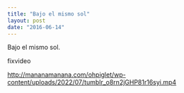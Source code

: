 ```yaml
---
title: "Bajo el mismo sol"
layout: post
date: "2016-06-14"
---
```


Bajo el mismo sol.

fixvideo

http://mananamanana.com/ohpiglet/wp-content/uploads/2022/07/tumblr_o8rn2jGHP81r16syi.mp4
